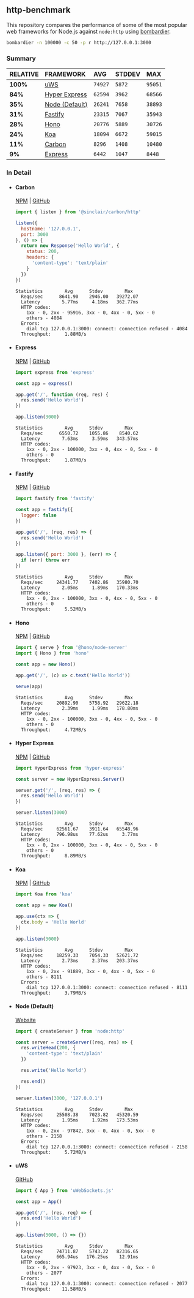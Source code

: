 ## http-benchmark

This repository compares the performance of some of the most popular web frameworks for Node.js against `node:http` using [bombardier](https://github.com/codesenberg/bombardier).

```bash
bombardier -n 100000 -c 50 -p r http://127.0.0.1:3000
```

### Summary

| RELATIVE | FRAMEWORK | AVG | STDDEV | MAX |
| :--- | :--- | :--- | :--- | :--- |
| **100%** | [uWS](#uws) | `74927` | `5872` | `95051` |
| **84%** | [Hyper Express](#hyper-express) | `62594` | `3962` | `68566` |
| **35%** | [Node (Default)](#node-default) | `26241` | `7658` | `38893` |
| **31%** | [Fastify](#fastify) | `23315` | `7067` | `35943` |
| **28%** | [Hono](#hono) | `20776` | `5889` | `30726` |
| **24%** | [Koa](#koa) | `18094` | `6672` | `59015` |
| **11%** | [Carbon](#carbon) | `8296` | `1408` | `10480` |
| **9%** | [Express](#express) | `6442` | `1047` | `8448` |


### In Detail

- #### Carbon
  [NPM](https://npmjs.com/@sinclair/carbon) | [GitHub](https://github.com/sinclairzx81/carbon)
  ```js
  import { listen } from '@sinclair/carbon/http'

  listen({
    hostname: '127.0.0.1',
    port: 3000
  }, () => {
    return new Response('Hello World', {
      status: 200,
      headers: {
        'content-type': 'text/plain'
      }
    })
  })
  ```

  ```
  Statistics        Avg      Stdev        Max
    Reqs/sec      8641.90    2946.00   39272.07
    Latency        5.77ms     4.18ms   362.77ms
    HTTP codes:
      1xx - 0, 2xx - 95916, 3xx - 0, 4xx - 0, 5xx - 0
      others - 4084
    Errors:
      dial tcp 127.0.0.1:3000: connect: connection refused - 4084
    Throughput:     1.88MB/s
  ```

- #### Express
  [NPM](https://npmjs.com/express) | [GitHub](https://github.com/expressjs/express)
  ```js
  import express from 'express'

  const app = express()

  app.get('/', function (req, res) {
    res.send('Hello World')
  })

  app.listen(3000)
  ```

  ```
  Statistics        Avg      Stdev        Max
    Reqs/sec      6550.72    1055.86    8540.62
    Latency        7.63ms     3.59ms   343.57ms
    HTTP codes:
      1xx - 0, 2xx - 100000, 3xx - 0, 4xx - 0, 5xx - 0
      others - 0
    Throughput:     1.87MB/s
  ```

- #### Fastify
  [NPM](https://npmjs.com/fastify) | [GitHub](https://github.com/fastify/fastify)
  ```js
  import fastify from 'fastify'

  const app = fastify({
    logger: false
  })

  app.get('/', (req, res) => {
    res.send('Hello World')
  })

  app.listen({ port: 3000 }, (err) => {
    if (err) throw err
  })
  ```

  ```
  Statistics        Avg      Stdev        Max
    Reqs/sec     24341.77    7402.86   35980.70
    Latency        2.05ms     1.89ms   170.33ms
    HTTP codes:
      1xx - 0, 2xx - 100000, 3xx - 0, 4xx - 0, 5xx - 0
      others - 0
    Throughput:     5.52MB/s
  ```

- #### Hono
  [NPM](https://npmjs.com/hono) | [GitHub](https://github.com/honojs/hono)
  ```js
  import { serve } from '@hono/node-server'
  import { Hono } from 'hono'

  const app = new Hono()

  app.get('/', (c) => c.text('Hello World'))

  serve(app)
  ```

  ```
  Statistics        Avg      Stdev        Max
    Reqs/sec     20892.90    5758.92   29622.18
    Latency        2.39ms     1.99ms   178.80ms
    HTTP codes:
      1xx - 0, 2xx - 100000, 3xx - 0, 4xx - 0, 5xx - 0
      others - 0
    Throughput:     4.72MB/s
  ```

- #### Hyper Express
  [NPM](https://npmjs.com/hyper-express) | [GitHub](https://github.com/kartikk221/hyper-express)
  ```js
  import HyperExpress from 'hyper-express'

  const server = new HyperExpress.Server()

  server.get('/', (req, res) => {
    res.send('Hello World')
  })

  server.listen(3000)
  ```

  ```
  Statistics        Avg      Stdev        Max
    Reqs/sec     62561.67    3911.64   65548.96
    Latency      796.98us    77.62us     3.77ms
    HTTP codes:
      1xx - 0, 2xx - 100000, 3xx - 0, 4xx - 0, 5xx - 0
      others - 0
    Throughput:     8.89MB/s
  ```

- #### Koa
  [NPM](https://npmjs.com/koa) | [GitHub](https://github.com/koajs/koa)
  ```js
  import Koa from 'koa'

  const app = new Koa()

  app.use(ctx => {
    ctx.body = 'Hello World'
  })

  app.listen(3000)
  ```

  ```
  Statistics        Avg      Stdev        Max
    Reqs/sec     18259.33    7054.33   52621.72
    Latency        2.73ms     2.37ms   203.37ms
    HTTP codes:
      1xx - 0, 2xx - 91889, 3xx - 0, 4xx - 0, 5xx - 0
      others - 8111
    Errors:
      dial tcp 127.0.0.1:3000: connect: connection refused - 8111
    Throughput:     3.79MB/s
  ```

- #### Node (Default)
  [Website](https://nodejs.org/api/http.html)
  ```js
  import { createServer } from 'node:http'

  const server = createServer((req, res) => {
    res.writeHead(200, {
      'content-type': 'text/plain'
    })

    res.write('Hello World')

    res.end()
  })

  server.listen(3000, '127.0.0.1')
  ```

  ```
  Statistics        Avg      Stdev        Max
    Reqs/sec     25508.38    7023.82   45320.59
    Latency        1.95ms     1.92ms   173.53ms
    HTTP codes:
      1xx - 0, 2xx - 97842, 3xx - 0, 4xx - 0, 5xx - 0
      others - 2158
    Errors:
      dial tcp 127.0.0.1:3000: connect: connection refused - 2158
    Throughput:     5.72MB/s
  ```

- #### uWS
  [GitHub](https://github.com/uNetworking/uWebSockets.js)
  ```js
  import { App } from 'uWebSockets.js'

  const app = App()

  app.get('/', (res, req) => {
    res.end('Hello World')
  })

  app.listen(3000, () => {})
  ```

  ```
  Statistics        Avg      Stdev        Max
    Reqs/sec     74711.87    5743.22   82316.65
    Latency      665.94us   176.25us    12.91ms
    HTTP codes:
      1xx - 0, 2xx - 97923, 3xx - 0, 4xx - 0, 5xx - 0
      others - 2077
    Errors:
      dial tcp 127.0.0.1:3000: connect: connection refused - 2077
    Throughput:    11.58MB/s
  ```


